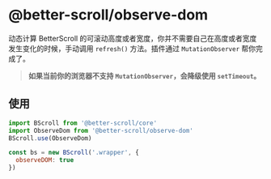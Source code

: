 # @better-scroll/observe-dom

动态计算 BetterScroll 的可滚动高度或者宽度，你并不需要自己在高度或者宽度发生变化的时候，手动调用 `refresh()` 方法。插件通过 `MutationObserver` 帮你完成了。

> **如果当前你的浏览器不支持 `MutationObserver`，会降级使用 `setTimeout`。**

## 使用

```js
import BScroll from '@better-scroll/core'
import ObserveDom from '@better-scroll/observe-dom'
BScroll.use(ObserveDom)

const bs = new BScroll('.wrapper', {
  observeDOM: true
})
```
